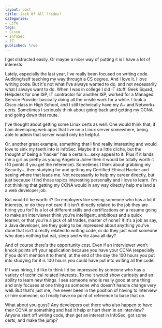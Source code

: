 ```yaml
---
layout: post
title: Jack Of All Trades?
categories:
- Life
tags:
- Cisco
- InfoSec
- IT
published: true
---
```


I get distracted easily. Or maybe a nicer way of putting it is I have a lot of interests.

Lately, especially the last year, I've really been focused on writing code. Auditing/self teaching my way through a CS degree. And I love it. I love writing code. But it's not what I've always wanted to do, and not necessarily what I always want to do. When I was in college I did IT stuff. Geek Squad, Helpdesk for one ISP, IT contractor for another ISP, worked for a Managed Service Provider basically doing all the onsite work for a while. I took a Cisco class in High School, and I still technically have my A+ and Network+ certs. Sometimes I seriously think about going back and getting my CCNA and going down that route.

I've thought about getting some Linux certs as well. One would think that, if I am developing web apps that live on a Linux server somewhere, being able to admin that server would only be helpful.

Or, another great example, something that I find really interesting and would love to sink my teeth into is InfoSec. Maybe it's a little cliche, but the thought of being a 'hacker' has a certain....sexy appeal to it. Plus if it lands me a girl as pretty as young Angelina Jolee then it would be totally worth it (10 points if you get the reference). Sometimes I think about grabbing my Security+, then studying for and getting my Certified Ethical Hacker and seeing where that leads me. Not necessarily to help my career directly, but just because I find those topics interesting personally and I love to learn. I'm not thinking that getting my CCNA would in any way directly help me land a a web developer job.

But would it be worth it? Do employers like seeing someone who has a lot if interests, or do they not care if it isn't directly related to the job they are hiring you for? Is a lot of different skills and certifications on a resume going to make an interviewer think you're intelligent, ambitious and a quick learner, or that you're a jack of all trades, master of none? If it's a job as say, a Java developer, are they going to be impressed about anything you've done that isn't directly related to writing code, or do they just want someone who does nothing but eat, sleep and write Java all day?

And of course there's the opportunity cost. Even if an interviewer won't knock points off your application because you have your CCNA (especially if you don't mention it to them), at the end of the day the 100 hours you put into studying for it is 100 hours you could have put into writing all the code.

If I was hiring, I'd like to think I'd be impressed by someone who has a variety of technical related interests. To me it would show curiosity and an ability to learn new things. I see someone who is really good at one thing and only focuses at one thing as someone who doesn't handle change very well. But that's just me, I've never been in the position of having to interview or hire someone, so I really have no point of reference to base that on.

What about you guys? Any developers out there who also happen to have their CCNA or something and had it help or hurt them in an interview? Anyone start off writing code, then get an interest in InfoSec, got some certs, and make the jump?
